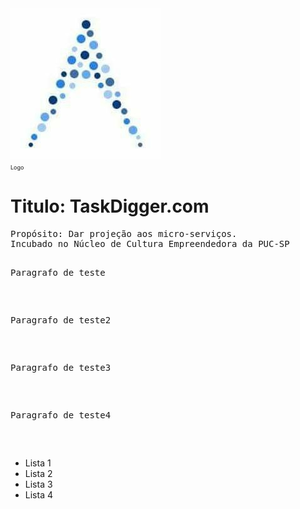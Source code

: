 <img src="Logo.jpg">
<br><span style="font-size: xx-small"> Logo </span>
<h1>Titulo: TaskDigger.com</h1>
<pre>Propósito: Dar projeção aos micro-serviços.
Incubado no Núcleo de Cultura Empreendedora da PUC-SP


<p>Paragrafo de teste</p>

<p>Paragrafo de teste2</p>

<p>Paragrafo de teste3</p>

<p>Paragrafo de teste4</p>

</pre>

<ul>
<li>Lista 1</li>
<li>Lista 2</li>
<li>Lista 3</li>
<li>Lista 4</li>
</ul>
